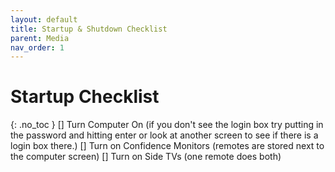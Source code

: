 ```yaml
---
layout: default
title: Startup & Shutdown Checklist
parent: Media
nav_order: 1
---
```


# Startup Checklist
{: .no_toc }
[] Turn Computer On (if you don't see the login box try putting in the password and hitting enter or look at another screen to see if there is a login box there.)
[] Turn on Confidence Monitors (remotes are stored next to the computer screen)
[] Turn on Side TVs (one remote does both)
